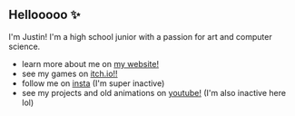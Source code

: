 ## Hellooooo ✨

I'm Justin! I'm a high school junior with a passion for art and computer science.

- learn more about me on [my website!](https://piksalchaos.github.io/)
- see my games on [itch.io!!](https://piksal.itch.io/)
- follow me on [insta](https://www.instagram.com/piksal.chaos/) (I'm super inactive)
- see my projects and old animations on [youtube!](https://www.youtube.com/@piksalchaos) (I'm also inactive here lol)
